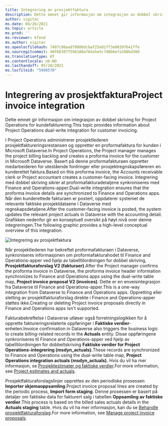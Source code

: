 ```yaml
---
title: Integrering av prosjektfaktura
description: Dette emnet gir informasjon om integrasjon av dobbel skriving for Project Operations for kundefakturering.
author: sigitac
ms.date: 04/26/2021
ms.topic: article
ms.prod: ''
ms.reviewer: kfend
ms.author: sigitac
ms.openlocfilehash: 7407c98aad79806dcbaf25e81ff3e08397b41ffe
ms.sourcegitcommit: 40f68387f594180af64a5e5c748b6efa188bd300
ms.translationtype: HT
ms.contentlocale: nb-NO
ms.lasthandoff: 05/10/2021
ms.locfileid: "5996578"
---
```

# <a name="project-invoice-integration"></a><span data-ttu-id="1baef-103">Integrering av prosjektfaktura</span><span class="sxs-lookup"><span data-stu-id="1baef-103">Project invoice integration</span></span>

<span data-ttu-id="1baef-104">Dette emnet gir informasjon om integrasjon av dobbel skriving for Project Operations for kundefakturering.</span><span class="sxs-lookup"><span data-stu-id="1baef-104">This topic provides information about Project Operations dual-write integration for customer invoicing.</span></span>

<span data-ttu-id="1baef-105">I Project Operations administrerer prosjektlederen prosjektfaktureringsrestansen og oppretter en proformafaktura for kunden i Microsoft Dataverse.</span><span class="sxs-lookup"><span data-stu-id="1baef-105">In Project Operations, the Project manager manages the project billing backlog and creates a proforma invoice for the customer in Microsoft Dataverse.</span></span> <span data-ttu-id="1baef-106">Basert på denne proformafakturaen oppretter medarbeideren for utestående fordringer eller prosjektregnskapsføreren en kunderettet faktura.</span><span class="sxs-lookup"><span data-stu-id="1baef-106">Based on this proforma invoice, the Accounts receivable clerk or Project accountant creates a customer-facing invoice.</span></span> <span data-ttu-id="1baef-107">Integrering med dobbel skriving sikrer at proformafakturadetaljene synkroniseres med Finance and Operations-apper.</span><span class="sxs-lookup"><span data-stu-id="1baef-107">Dual-write integration ensures that the proforma invoice details are synchronized to Finance and Operations apps.</span></span> <span data-ttu-id="1baef-108">Når den kunderettede fakturaen er postert, oppdaterer systemet de relevante faktiske prosjektdataene i Dataverse med regnskapsdetaljene.</span><span class="sxs-lookup"><span data-stu-id="1baef-108">After the customer-facing invoice is posted, the system updates the relevant project actuals in Dataverse with the accounting detail.</span></span> <span data-ttu-id="1baef-109">Grafikken nedenfor gir en konseptuell oversikt på høyt nivå over denne integreringen.</span><span class="sxs-lookup"><span data-stu-id="1baef-109">The following graphic provides a high-level conceptual overview of this integration.</span></span>

   ![Integrering av prosjektfaktura](./media/DW5Invoicing.png)

<span data-ttu-id="1baef-111">Når prosjektlederen har bekreftet proformafakturaen i Dataverse, synkroniseres informasjonen om proformafakturahodet til Finance and Operations-apper ved hjelp av tabelltilordningen for dobbel skriving, **Prosjektfakturaforslag V2 (fakturaer)**.</span><span class="sxs-lookup"><span data-stu-id="1baef-111">After the Project manager confirms the proforma invoice in Dataverse, the proforma invoice header information synchronizes to Finance and Operations apps using the dual-write table map, **Project invoice proposal V2 (invoices)**.</span></span> <span data-ttu-id="1baef-112">Dette er en enveisintegrasjon fra Dataverse til Finance and Operations-apper.</span><span class="sxs-lookup"><span data-stu-id="1baef-112">This is a one-way integration from Dataverse to Finance and Operations apps.</span></span> <span data-ttu-id="1baef-113">Oppretting eller sletting av prosjektfakturaforslag direkte i Finance and Operations-apper støttes ikke.</span><span class="sxs-lookup"><span data-stu-id="1baef-113">Creating or deleting Project invoice proposals directly in Finance and Operations apps isn't supported.</span></span>

<span data-ttu-id="1baef-114">Fakturabekreftelse i Dataverse utløser også forretningslogikken for å opprette faktureringsrelaterte oppføringer i **Faktiske verdier**-enheten.</span><span class="sxs-lookup"><span data-stu-id="1baef-114">Invoice confirmation in Dataverse also triggers the business logic to create billing-related records in the **Actuals** entity.</span></span> <span data-ttu-id="1baef-115">Disse oppføringene synkroniseres til Finance and Operations-apper ved hjelp av tabelltilordningen for dobbeltskriving **Faktiske verdier for Project Operations-integrering (msdyn\_actuals).**</span><span class="sxs-lookup"><span data-stu-id="1baef-115">These records are synchronized to Finance and Operations using the dual-write table map, **Project Operations integration actuals (msdyn\_actuals).**</span></span> <span data-ttu-id="1baef-116">Hvis du vil ha mer informasjon, se [Prosjektestimater og faktiske verdier](resource-dual-write-estimates-actuals.md).</span><span class="sxs-lookup"><span data-stu-id="1baef-116">For more information, see [Project estimates and actuals](resource-dual-write-estimates-actuals.md).</span></span> 

<span data-ttu-id="1baef-117">Prosjektfakturaforslagslinjer opprettes av den periodiske prosessen **Importer skjemaoppsamling**.</span><span class="sxs-lookup"><span data-stu-id="1baef-117">Project invoice proposal lines are created by the periodic process, **Import form staging**.</span></span> <span data-ttu-id="1baef-118">Denne prosessen er basert på detaljer om faktiske data for fakturert salg i tabellen **Oppsamling av faktiske verdier**.</span><span class="sxs-lookup"><span data-stu-id="1baef-118">This process is based on the billed sales actuals details in the **Actuals staging** table.</span></span> <span data-ttu-id="1baef-119">Hvis du vil ha mer informasjon, kan du se [Behandle prosjektfakturaforslag](../invoicing/format-update-project-invoice-proposals.md#create-project-invoice-proposals).</span><span class="sxs-lookup"><span data-stu-id="1baef-119">For more information, see [Manage project invoice proposals](../invoicing/format-update-project-invoice-proposals.md#create-project-invoice-proposals).</span></span> 
